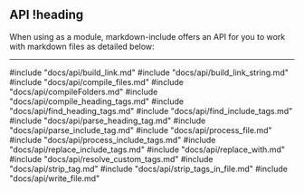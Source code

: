 ## API !heading

When using as a module, markdown-include offers an API for you to work with markdown files as detailed below:

---

#include "docs/api/build_link.md"
#include "docs/api/build_link_string.md"
#include "docs/api/compile_files.md"
#include "docs/api/compileFolders.md"
#include "docs/api/compile_heading_tags.md"
#include "docs/api/find_heading_tags.md"
#include "docs/api/find_include_tags.md"
#include "docs/api/parse_heading_tag.md"
#include "docs/api/parse_include_tag.md"
#include "docs/api/process_file.md"
#include "docs/api/process_include_tags.md"
#include "docs/api/replace_include_tags.md"
#include "docs/api/replace_with.md"
#include "docs/api/resolve_custom_tags.md"
#include "docs/api/strip_tag.md"
#include "docs/api/strip_tags_in_file.md"
#include "docs/api/write_file.md"